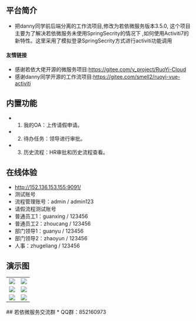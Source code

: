 
## 平台简介
* 把danny同学前后端分离的工作流项目,修改为若依微服务版本3.5.0, 这个项目主要为了解决若依微服务未使用SpringSecrity的情况下
,如何使用Activiti7的新特性。这里采用了模拟登录SpringSecrity方式进行activiti功能调用
#### 友情链接
* 感谢若依大佬开源的微服务项目:https://gitee.com/y_project/RuoYi-Cloud
* 感谢danny同学开源的工作流项目:https://gitee.com/smell2/ruoyi-vue-activiti
## 内置功能
* 1.  我的OA：上传请假申请。
* 2.  待办任务：领导进行审批。
* 3.  历史流程：HR审批和历史流程查看。
## 在线体验
* http://152.136.153.155:9091/
* 测试账号
* 流程管理账号：admin / admin123
* 请假流程测试账号
* 普通员工1：guanxing / 123456
* 普通员工2：zhoucang / 123456
* 部门领导1：guanyu / 123456
* 部门领导2：zhaoyun / 123456
* 人事：zhugeliang / 123456
## 演示图
<table>
    <tr>
        <td><img src="https://image-1304556315.cos.ap-beijing.myqcloud.com/his_list2.png"/></td>
        <td><img src="https://image-1304556315.cos.ap-beijing.myqcloud.com/oa_list.png"/></td>
    </tr>
    <tr>
        <td><img src="https://image-1304556315.cos.ap-beijing.myqcloud.com/task_list2.png"/></td>
        <td><img src="https://image-1304556315.cos.ap-beijing.myqcloud.com/task_approvel.png"/></td>
    </tr>
    <tr>
        <td><img src="https://image-1304556315.cos.ap-beijing.myqcloud.com/task_approvel3.png"/></td>
        <td><img src="https://image-1304556315.cos.ap-beijing.myqcloud.com/his_info.png"/></td>
    </tr>
</table>
## 若依微服务交流群
* QQ群：852160973